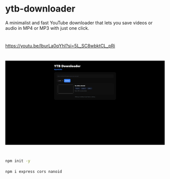 # ytb-downloader
A minimalist and fast YouTube downloader that lets you save videos or audio in MP4 or MP3 with just one click.
#
https://youtu.be/lburLa0qYhI?si=5L_SC8wbktCL_pRi
#
![screenshot](https://github.com/yanis26x/ytb-downloader/blob/main/Screenshot.png)
#
```bash
npm init -y

npm i express cors nanoid
```

